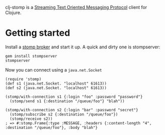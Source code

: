 clj-stomp is a [Streaming Text Oriented Messaging Protocol](http://stomp.codehaus.org/Protocol) client for Clojure.

# Getting started

Install a [stomp broker](http://stomp.codehaus.org/Brokers) and start it up.
A quick and dirty one is stompserver:

    gem install stompserver
    stompserver

Now you can connect using a `java.net.Socket`

    (require 'stomp)
    (def s1 (java.net.Socket. "localhost" 61613))
    (def s2 (java.net.Socket. "localhost" 61613))

    (stomp/with-connection s1 {:login "foo" :password "password"}
      (stomp/send s1 {:destination "/queue/foo"} "blah"))

    (stomp/with-connection s2 {:login "bar" :password "secret"}
      (stomp/subscribe s2 {:destination "/queue/foo"})
      (stomp/receive s2))
    ; => #:stomp.Frame{:type :MESSAGE, :headers {:content-length "4", :destination "/queue/foo"}, :body "blah"}